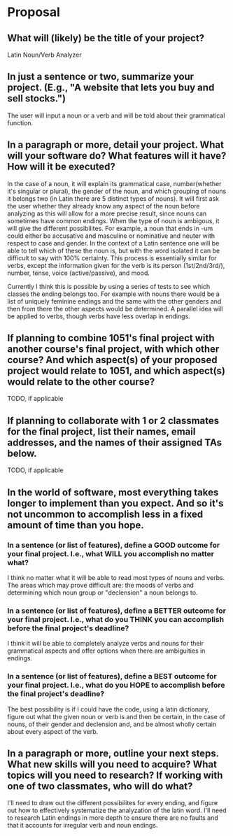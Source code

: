 # Proposal

## What will (likely) be the title of your project?

Latin Noun/Verb Analyzer 

## In just a sentence or two, summarize your project. (E.g., "A website that lets you buy and sell stocks.")

The user will input a noun or a verb and will be told about their grammatical function. 

## In a paragraph or more, detail your project. What will your software do? What features will it have? How will it be executed?

In the case of a noun, it will explain its grammatical case, number(whether it's singular or plural), the gender of the noun, and which grouping of nouns it belongs two (in Latin there are 5 distinct types of nouns). It will first ask the user whether they already know any aspect of the noun before analyzing as this will allow for a more precise result, since nouns can sometimes have common endings. When the type of noun is ambigous, it will give the different possibilites. For example, a noun that ends in -um could either be accusative and masculine or nominative and neuter with respect to case and gender. In the context of a Latin sentence one will be able to tell which of these the noun is, but with the word isolated it can be difficult to say with 100% certainty. This process is essentially similar for verbs, except the information given for the verb is its person (1st/2nd/3rd/), number, tense, voice (active/passive), and mood. 

Currently I think this is possible by using a series of tests to see which classes the ending belongs too. For example with nouns there would be a list of uniquely feminine endings and the same with the other genders and then from there the other aspects would be determined. A parallel idea will be applied to verbs, though verbs have less overlap in endings. 
## If planning to combine 1051's final project with another course's final project, with which other course? And which aspect(s) of your proposed project would relate to 1051, and which aspect(s) would relate to the other course?

TODO, if applicable

## If planning to collaborate with 1 or 2 classmates for the final project, list their names, email addresses, and the names of their assigned TAs below.

TODO, if applicable

## In the world of software, most everything takes longer to implement than you expect. And so it's not uncommon to accomplish less in a fixed amount of time than you hope.

### In a sentence (or list of features), define a GOOD outcome for your final project. I.e., what WILL you accomplish no matter what?

I think no matter what it will be able to read most types of nouns and verbs. The areas which may prove difficult are: the moods of verbs and determining which noun group or "declension" a noun belongs to. 

### In a sentence (or list of features), define a BETTER outcome for your final project. I.e., what do you THINK you can accomplish before the final project's deadline?

I think it will be able to completely analyze verbs and nouns for their grammatical aspects and offer options when there are ambiguities in endings. 

### In a sentence (or list of features), define a BEST outcome for your final project. I.e., what do you HOPE to accomplish before the final project's deadline?

The best possibility is if I could have the code, using a latin dictionary, figure out what the given noun or verb is and then be certain, in the case of nouns, of their gender and declension and, and be almost wholly certain about every aspect of the verb. 

## In a paragraph or more, outline your next steps. What new skills will you need to acquire? What topics will you need to research? If working with one of two classmates, who will do what?

I'll need to draw out the different possibilites for every ending, and figure out how to effectively systematize the analyzation of the latin word. I'll need to research Latin endings in more depth to ensure there are no faults and that it accounts for irregular verb and noun endings. 
